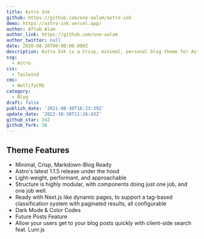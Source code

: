 ```yaml
---
title: Astro Ink
github: https://github.com/one-aalam/astro-ink
demo: https://astro-ink.vercel.app/
author: Aftab Alam
author_link: https://github.com/one-aalam
author_twitter: null
date: 2020-08-26T00:00:00.000Z
description: Astro Ink is a Crisp, minimal, personal blog theme for Astro
ssg:
  - Astro
css:
  - Tailwind
cms:
  - NetlifyCMS
category:
  - Blog
draft: false
publish_date: '2021-08-30T16:23:39Z'
update_date: '2022-10-30T11:26:43Z'
github_star: 242
github_fork: 38
---
```


## Theme Features

- Minimal, Crisp, Markdown-Blog Ready
- Astro's latest 1.1.5 release under the hood
- Light-weight, performant, and approachable
- Structure is highly modular, with components doing just one job, and one job well.
- Ready with Next.js like dynamic pages, to support a tag-based classification system with paginated results, all configurable
- Dark Mode & Color Codes
- Future Posts Feature
- Allow your users get to your blog posts quickly with client-side search feat. Lunr.js
